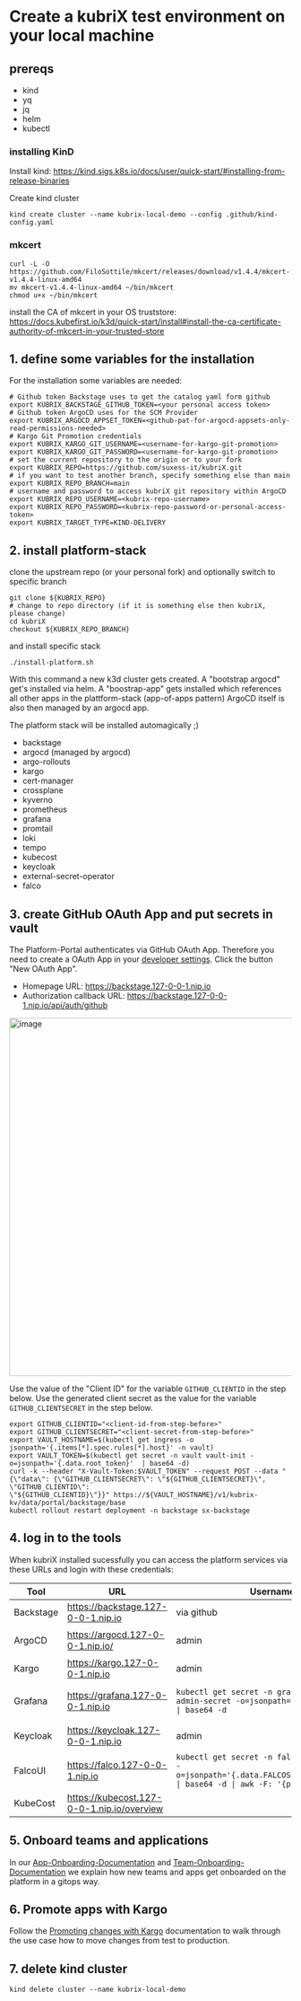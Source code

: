 # Create a kubriX test environment on your local machine

## prereqs

- kind
- yq
- jq
- helm
- kubectl

### installing KinD

Install kind: https://kind.sigs.k8s.io/docs/user/quick-start/#installing-from-release-binaries

Create kind cluster
````
kind create cluster --name kubrix-local-demo --config .github/kind-config.yaml
````

### mkcert

```
curl -L -O https://github.com/FiloSottile/mkcert/releases/download/v1.4.4/mkcert-v1.4.4-linux-amd64
mv mkcert-v1.4.4-linux-amd64 ~/bin/mkcert
chmod u+x ~/bin/mkcert
```

install the CA of mkcert in your OS truststore: https://docs.kubefirst.io/k3d/quick-start/install#install-the-ca-certificate-authority-of-mkcert-in-your-trusted-store

## 1. define some variables for the installation

For the installation some variables are needed:

```
# Github token Backstage uses to get the catalog yaml form github
export KUBRIX_BACKSTAGE_GITHUB_TOKEN=<your personal access token>
# Github token ArgoCD uses for the SCM Provider
export KUBRIX_ARGOCD_APPSET_TOKEN=<github-pat-for-argocd-appsets-only-read-permissions-needed>
# Kargo Git Promotion credentials
export KUBRIX_KARGO_GIT_USERNAME=<username-for-kargo-git-promotion>
export KUBRIX_KARGO_GIT_PASSWORD=<username-for-kargo-git-promotion>
# set the current repository to the origin or to your fork
export KUBRIX_REPO=https://github.com/suxess-it/kubriX.git
# if you want to test another branch, specify something else than main
export KUBRIX_REPO_BRANCH=main
# username and password to access kubriX git repository within ArgoCD
export KUBRIX_REPO_USERNAME=<kubrix-repo-username>
export KUBRIX_REPO_PASSWORD=<kubrix-repo-password-or-personal-access-token>
export KUBRIX_TARGET_TYPE=KIND-DELIVERY
```

## 2. install platform-stack

clone the upstream repo (or your personal fork) and optionally switch to specific branch

```
git clone ${KUBRIX_REPO}
# change to repo directory (if it is something else then kubriX, please change)
cd kubriX
checkout ${KUBRIX_REPO_BRANCH}
```

and install specific stack

```
./install-platform.sh
```

With this command a new k3d cluster gets created.
A "bootstrap argocd" get's installed via helm.
A "boostrap-app" gets installed which references all other apps in the plattform-stack (app-of-apps pattern)
ArgoCD itself is also then managed by an argocd app.

The platform stack will be installed automagically ;)

* backstage
* argocd (managed by argocd)
* argo-rollouts
* kargo
* cert-manager
* crossplane
* kyverno
* prometheus
* grafana
* promtail
* loki
* tempo
* kubecost
* keycloak
* external-secret-operator
* falco

## 3. create GitHub OAuth App and put secrets in vault

The Platform-Portal authenticates via GitHub OAuth App. Therefore you need to create a OAuth App in your [developer settings](https://github.com/organizations/YOUR-ORG/settings/applications).
Click the button "New OAuth App".

- Homepage URL: https://backstage.127-0-0-1.nip.io
- Authorization callback URL: https://backstage.127-0-0-1.nip.io/api/auth/github

<img width="549" height="638" alt="image" src="https://github.com/user-attachments/assets/75f0e9e8-55f1-4096-9dcc-2e1e91022e20" />

Use the value of the "Client ID" for the variable `GITHUB_CLIENTID` in the step below. 
Use the generated client secret as the value for the variable `GITHUB_CLIENTSECRET` in the step below.

```
export GITHUB_CLIENTID="<client-id-from-step-before>"
export GITHUB_CLIENTSECRET="<client-secret-from-step-before>"
export VAULT_HOSTNAME=$(kubectl get ingress -o jsonpath='{.items[*].spec.rules[*].host}' -n vault)
export VAULT_TOKEN=$(kubectl get secret -n vault vault-init -o=jsonpath='{.data.root_token}'  | base64 -d)
curl -k --header "X-Vault-Token:$VAULT_TOKEN" --request POST --data "{\"data\": {\"GITHUB_CLIENTSECRET\": \"${GITHUB_CLIENTSECRET}\", \"GITHUB_CLIENTID\":
\"${GITHUB_CLIENTID}\"}}" https://${VAULT_HOSTNAME}/v1/kubrix-kv/data/portal/backstage/base
kubectl rollout restart deployment -n backstage sx-backstage
```

## 4. log in to the tools

When kubriX installed sucessfully you can access the platform services via these URLs and login with these credentials:

| Tool    | URL | Username | Password |
| -------- | ------- | ------- | ------- |
| Backstage  | https://backstage.127-0-0-1.nip.io | via github | via github |
| ArgoCD | https://argocd.127-0-0-1.nip.io/ | admin | `kubectl get secret -n argocd argocd-initial-admin-secret -o=jsonpath='{.data.password}' \| base64 -d` |
| Kargo | https://kargo.127-0-0-1.nip.io     | admin | - |
| Grafana    | https://grafana.127-0-0-1.nip.io | `kubectl get secret -n grafana grafana-admin-secret -o=jsonpath='{.data.userKey}' \| base64 -d` | `kubectl get secret -n grafana grafana-admin-secret -o=jsonpath='{.data.passwordKey}' \| base64 -d` |
| Keycloak    | https://keycloak.127-0-0-1.nip.io | admin | `kubectl get secret -n keycloak keycloak-admin -o=jsonpath='{.data.admin-password}' \| base64 -d` |
| FalcoUI    | https://falco.127-0-0-1.nip.io | `kubectl get secret -n falco falco-ui-creds -o=jsonpath='{.data.FALCOSIDEKICK_UI_USER}' \| base64 -d \| awk -F: '{print $1}'` | `kubectl get secret -n falco falco-ui-creds -o=jsonpath='{.data.FALCOSIDEKICK_UI_USER}' \| base64 -d \| awk -F: '{print $2}'` |
| KubeCost | https://kubecost.127-0-0-1.nip.io/overview | | |

## 5. Onboard teams and applications

In our [App-Onboarding-Documentation](https://github.com/suxess-it/kubriX/blob/main/backstage-resources/docs/onboarding/onboarding-apps.md) and [Team-Onboarding-Documentation](https://github.com/suxess-it/kubriX/blob/main/backstage-resources/docs/onboarding/onboarding-teams.md ) we explain how new teams and apps get onboarded on the platform in a gitops way.

## 6. Promote apps with Kargo

Follow the [Promoting changes with Kargo](https://github.com/suxess-it/kubriX/blob/main/backstage-resources/docs/onboarding/promoting-changes.md) documentation to walk through the use case how to move changes from test to production.

## 7. delete kind cluster

```
kind delete cluster --name kubrix-local-demo
```

